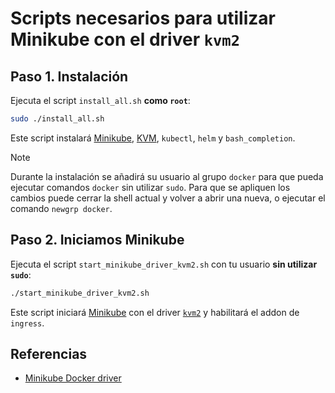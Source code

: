 # Scripts necesarios para utilizar Minikube con el driver `kvm2`

## Paso 1. Instalación

Ejecuta el script `install_all.sh` **como `root`**:

```bash
sudo ./install_all.sh
```

Este script instalará [Minikube][1], [KVM][2], `kubectl`, `helm` y `bash_completion`.

> [!NOTE]
> Durante la instalación se añadirá su usuario al grupo `docker` para que pueda ejecutar comandos `docker` sin utilizar `sudo`. Para que se apliquen los cambios puede cerrar la shell actual y volver a abrir una nueva, o ejecutar el comando `newgrp docker`.

## Paso 2. Iniciamos Minikube

Ejecuta el script `start_minikube_driver_kvm2.sh` con tu usuario **sin utilizar `sudo`**:

```bash
./start_minikube_driver_kvm2.sh
```

Este script iniciará [Minikube][1] con el driver [`kvm2`][3] y habilitará el addon de `ingress`.

## Referencias

- [Minikube Docker driver][3]

[1]: https://minikube.sigs.k8s.io/docs/
[2]: https://linux-kvm.org
[3]: https://minikube.sigs.k8s.io/docs/drivers/kvm2/